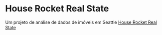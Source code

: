 # House Rocket Real State
Um projeto de análise de dados de imóveis em Seattle
[House Rocket Real State](https://house-rocket-real-state.herokuapp.com)
